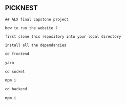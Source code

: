 ## PICKNEST

`## ALX final capstone project`

`how to run the website ?`

`first clone this repository into your local directory`

`install all the dependancies`

```css
cd frontend
```
```js
yarn
```

```css
cd socket
```
```css
npm i
```

```css
cd backend
```

```css
npm i
```